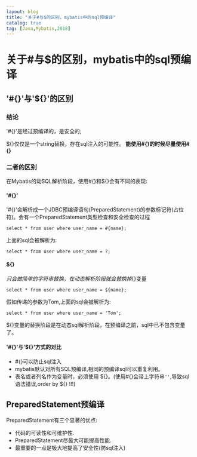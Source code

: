 ```yaml
---
layout: blog
title: "关于#与$的区别，mybatis中的sql预编译"
catalog: true
tag: [Java,Mybatis,2018]
---
```

# 关于#与$的区别，mybatis中的sql预编译

## \'#{}\'与\'${}\'的区别

### 结论

'#{}'是经过预编译的，是安全的;

${}仅仅是一个string替换，存在sql注入的可能性。
**能使用#{}的时候尽量使用#{}**

### 二者的区别

在Mybatis的动SQL解析阶段，使用#{}和${}会有不同的表现:

#### '#{}'

'#{}'会解析成一个JDBC预编译语句(PreparedStatement)的参数标记符(占位符)。会有一个PreparedStatement类型检查和安全检查的过程

`select * from user where user_name = #{name};`

上面的sql会被解析为:

`select * from user where user_name = ?;`

#### ${}

${}只会做简单的字符串替换，在动态解析阶段就会替换掉${}变量

`select * from user where user_name = ${name};`

假如传递的参数为Tom,上面的sql会被解析为:

`select * from user where user_name = 'Tom';`

${}变量的替换阶段是在动态sql解析阶段，在预编译之前，sql中已不包含变量了。

#### '#{}'与'${}'方式的对比

+ #{}可以防止sql注入
+ mybatis默认对所有SQL预编译,相同的预编译sql可以重复利用。
+ 表名或者列名作为变量时，必须使用 ${}。(使用#{}会带上字符串`''`,导致sql语法错误,order by ${} !!!)

## PreparedStatement预编译

PreparedStatement有三个显著的优点:

+ 代码的可读性和可维护性.
+ PreparedStatement尽最大可能提高性能.
+ 最重要的一点是极大地提高了安全性(防sql注入)

